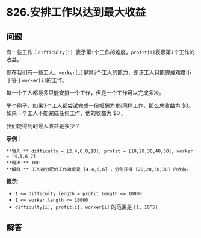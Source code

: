 # 826.安排工作以达到最大收益

## 问题

有一些工作：`difficulty[i] `表示第`i`个工作的难度，`profit[i]`表示第`i`个工作的收益。

现在我们有一些工人。`worker[i]`是第`i`个工人的能力，即该工人只能完成难度小于等于`worker[i]`的工作。

每一个工人都最多只能安排一个工作，但是一个工作可以完成多次。

举个例子，如果3个工人都尝试完成一份报酬为1的同样工作，那么总收益为 $3。如果一个工人不能完成任何工作，他的收益为 $0 。

我们能得到的最大收益是多少？

**示例：**

```
**输入:** difficulty = [2,4,6,8,10], profit = [10,20,30,40,50], worker = [4,5,6,7]
**输出:** 100
**解释:** 工人被分配的工作难度是 [4,4,6,6] ，分别获得 [20,20,30,30] 的收益。
```

**提示:**

* `1 <= difficulty.length = profit.length <= 10000`
* `1 <= worker.length <= 10000`
* `difficulty[i], profit[i], worker[i]` 的范围是 `[1, 10^5]`



## 解答

